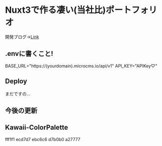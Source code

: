 # Nuxt3で作る凄い(当社比)ポートフォリオ
開発ブログ→[Link](https://merusite-git-main-iris-fla.vercel.app/articles/portfolio)

## .envに書くこと!
BASE_URL="https://(yourdomain).microcms.io/api/v1"
API_KEY="APIKey♡"

## Deploy
まだですの...

## 今後の更新

## Kawaii-ColorPalette
fff1f1
ecd7d7
ebc6c6
d7b0b0
a27777